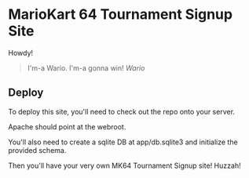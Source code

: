# MarioKart 64 Tournament Signup Site

Howdy!

 > I'm-a Wario. I'm-a gonna win!
 > _Wario_

## Deploy

To deploy this site, you'll need to check out the repo onto your server.

Apache should point at the webroot.

You'll also need to create a sqlite DB at app/db.sqlite3 and initialize the provided schema.

Then you'll have your very own MK64 Tournament Signup site! Huzzah!